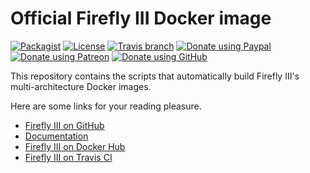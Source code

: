 # Official Firefly III Docker image

[![Packagist](https://img.shields.io/packagist/v/grumpydictator/firefly-iii.svg?style=flat-square)](https://packagist.org/packages/grumpydictator/firefly-iii) 
[![License](https://img.shields.io/github/license/firefly-iii/firefly-iii.svg?style=flat-square])](https://www.gnu.org/licenses/agpl-3.0.html) 
[![Travis branch](https://travis-ci.com/firefly-iii/firefly-iii.svg?branch=master&style=flat-square)](https://travis-ci.com/firefly-iii/firefly-iii)
[![Donate using Paypal](https://img.shields.io/badge/donate-PayPal-green?logo=paypal&style=flat-square)](https://www.paypal.com/cgi-bin/webscr?cmd=_s-xclick&hosted_button_id=44UKUT455HUFA) 
[![Donate using Patreon](https://img.shields.io/badge/donate-%40JC5-green?logo=patreon&style=flat-square)](https://www.patreon.com/jc5)
[![Donate using GitHub](https://img.shields.io/badge/donate-GitHub-green?logo=github&style=flat-square)](https://github.com/sponsors/JC5)

This repository contains the scripts that automatically build Firefly III's multi-architecture Docker images.

Here are some links for your reading pleasure.

- [Firefly III on GitHub](https://github.com/firefly-iii/firefly-iii)
- [Documentation](https://docs.firefly-iii.org/)
- [Firefly III on Docker Hub](https://hub.docker.com/r/jc5x/firefly-iii)
- [Firefly III on Travis CI](https://travis-ci.com/firefly-iii/docker)


